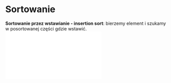 # Sortowanie
**Sortowanie przez wstawianie - insertion sort**:
bierzemy element i szukamy w posortowanej części gdzie wstawić. 
![](/Notatki/Semestr%204/Algorytmy%20i%20złożoność%20obliczeniowa/Ćwiczenia/Ćwiczenie%202/Sylabus.pdf)